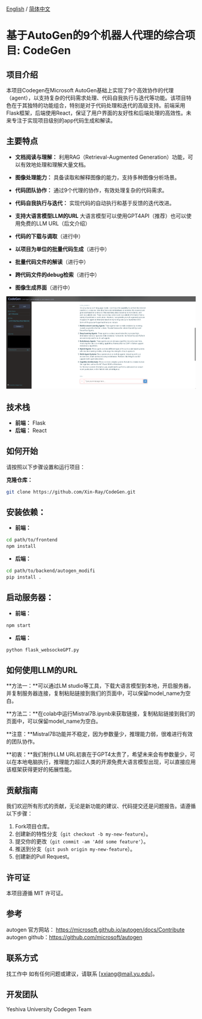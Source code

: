 [English](README.md) / [简体中文](README_CH.md)

# 基于AutoGen的9个机器人代理的综合项目: CodeGen

## 项目介绍
本项目Codegen在Microsoft AutoGen基础上实现了9个高效协作的代理（agent），以支持复杂的代码需求处理、代码自我执行与迭代等功能。该项目特色在于其独特的功能组合，特别是对于代码处理和迭代的高级支持。前端采用Flask框架，后端使用React，保证了用户界面的友好性和后端处理的高效性。未来专注于实现项目级别的app代码生成和解读。

## 主要特点
- **文档阅读与理解：** 利用RAG（Retrieval-Augmented Generation）功能，可以有效地处理和理解大量文档。

- **图像处理能力：** 具备读取和解释图像的能力，支持多种图像分析场景。

- **代码团队协作：** 通过9个代理的协作，有效处理复杂的代码需求。

- **代码自我执行与迭代：** 实现代码的自动执行和基于反馈的迭代改进。

- **支持大语言模型LLM的URL** 大语言模型可以使用GPT4API（推荐）也可以使用免费的LLM URL（后文介绍）

- **代码的下载与调取**（进行中）

- **以项目为单位的批量代码生成**（进行中）

- **批量代码文件的解读**（进行中）

- **跨代码文件的debug检索**（进行中）

- **图像生成界面**（进行中）


![UI](UI.png)

## 技术栈
- **前端：** Flask
- **后端：** React

## 如何开始
请按照以下步骤设置和运行项目：

**克隆仓库：**
```bash
git clone https://github.com/Xin-Ray/CodeGen.git
```

## 安装依赖：
- **前端：**
```bash
cd path/to/frontend
npm install
```
    
- **后端：** 
```bash
cd path/to/backend/autogen_modifi
pip install .
```

## 启动服务器：
- **前端：**
```bash
npm start
```

- **后端：**
```bash
python flask_websockeGPT.py
```
## 如何使用LLM的URL
**方法一：**可以通过LM studio等工具，下载大语言模型到本地，开启服务器，并复制服务器连接，复制粘贴链接到我们的页面中，可以保留model_name为空白。

**方法二：**在colab中运行Mistral7B.ipynb来获取链接，复制粘贴链接到我们的页面中，可以保留model_name为空白。

**注意：**Mistral7B功能并不稳定，因为参数量少，推理能力弱，很难进行有效的团队协作。

**初衷：**我们制作LLM URL初衷在于GPT4太贵了，希望未来会有参数量少，可以在本地电脑执行，推理能力超过人类的开源免费大语言模型出现，可以直接应用该框架获得更好的拓展性能。

## 贡献指南

我们欢迎所有形式的贡献，无论是新功能的建议、代码提交还是问题报告。请遵循以下步骤：

1. Fork项目仓库。
2. 创建新的特性分支（`git checkout -b my-new-feature`）。
3. 提交你的更改（`git commit -am 'Add some feature'`）。
4. 推送到分支（`git push origin my-new-feature`）。
5. 创建新的Pull Request。

## 许可证
本项目遵循 MIT 许可证。

## 参考
autogen 官方网站： https://microsoft.github.io/autogen/docs/Contribute
autogen github：https://github.com/microsoft/autogen

## 联系方式
找工作中
如有任何问题或建议，请联系 [xxiang@mail.yu.edu]。

## 开发团队
Yeshiva University Codegen Team
